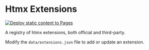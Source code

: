 # Htmx Extensions

[![Deploy static content to Pages](https://github.com/Tobi-De/htmx_extensions/actions/workflows/static.yml/badge.svg)](https://github.com/Tobi-De/htmx_extensions/actions/workflows/static.yml)

A registry of htmx extensions, both official and third-party.

Modify the `data/extensions.json` file to add or update an extension.